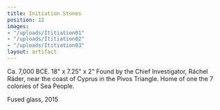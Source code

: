 ```yaml
---
title: Initiation Stones
position: 12
images:
- "/uploads/Ititiation01"
- "/uploads/Ititiation02"
- "/uploads/Ititiation03"
layout: artifact
---
```


Ca. 7,000 BCE.
18" x 7.25" x 2"
Found by the Chief Investigator, Ráchel Räder, near the coast of Cyprus in the Pivos Triangle. Home of one the 7 colonies of Sea People.

Fused glass, 2015
